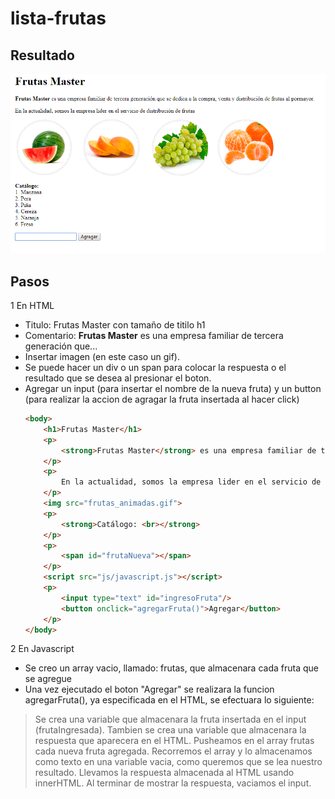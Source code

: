 # lista-frutas
## Resultado
![Alt-Text](front.png)
## Pasos

1 En HTML
  * Titulo: Frutas Master con tamaño de titilo h1
  * Comentario: **Frutas Master** es una empresa familiar de tercera generación que...
  * Insertar imagen (en este caso un gif).
  * Se puede hacer un div o un span para colocar la respuesta o el resultado que se desea al presionar el boton.
  * Agregar un input (para insertar el nombre de la nueva fruta) y un button (para realizar la accion de agragar la fruta insertada al hacer click)
  	```html
	<body>
		<h1>Frutas Master</h1>
		<p>
			<strong>Frutas Master</strong> es una empresa familiar de tercera generación que se dedica a la compra, venta y distribución de frutas al pormayor.
		</p>
		<p>
			En la actualidad, somos la empresa lider en el servicio de distribución de frutas
		</p>
		<img src="frutas_animadas.gif">
		<p>
			<strong>Catálogo: <br></strong>
		</p>
		<p>
			<span id="frutaNueva"></span>
		</p>
		<script src="js/javascript.js"></script>
		<p>
	        <input type="text" id="ingresoFruta"/>
	      	<button onclick="agregarFruta()">Agregar</button>
	    </p>
	</body>
  	```
2 En Javascript
  * Se creo un array vacio, llamado: frutas, que almacenara cada fruta que se agregue
  * Una vez ejecutado el boton "Agregar" se realizara la funcion agregarFruta(), ya especificada en el HTML, se efectuara lo siguiente:
> Se crea una variable que almacenara la fruta insertada en el input (frutaIngresada).
> Tambien se crea una variable que almacenara la respuesta que aparecera en el HTML.
> Pusheamos en el array frutas cada nueva fruta agregada.
> Recorremos el array y lo almacenamos como texto en una variable vacia, como queremos que se lea nuestro resultado.
> Llevamos la respuesta almacenada al HTML usando innerHTML.
> Al terminar de mostrar la respuesta, vaciamos el input.
			
